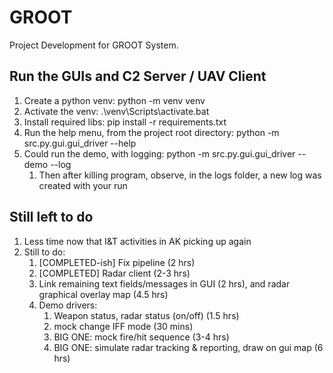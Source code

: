 # GROOT

Project Development for GROOT System.


## Run the GUIs and C2 Server / UAV Client 

1. Create a python venv: python -m venv venv
1. Activate the venv: .\venv\Scripts\activate.bat
1. Install required libs: pip install -r requirements.txt
1. Run the help menu, from the project root directory: python -m src.py.gui.gui_driver --help
1. Could run the demo, with logging: python -m src.py.gui.gui_driver --demo --log
    1. Then after killing program, observe, in the logs folder, a new log was created with your run



## Still left to do
1. Less time now that I&T activities in AK picking up again
1. Still to do:
    1. [COMPLETED-ish] Fix pipeline (2 hrs)
    1. [COMPLETED] Radar client (2-3 hrs)
    1. Link remaining text fields/messages in GUI (2 hrs), and radar graphical overlay map (4.5 hrs)
    1. Demo drivers:
        1. Weapon status, radar status (on/off) (1.5 hrs)
        1. mock change IFF mode (30 mins)
        1. BIG ONE: mock fire/hit sequence (3-4 hrs)
        1. BIG ONE: simulate radar tracking & reporting, draw on gui map (6 hrs)
